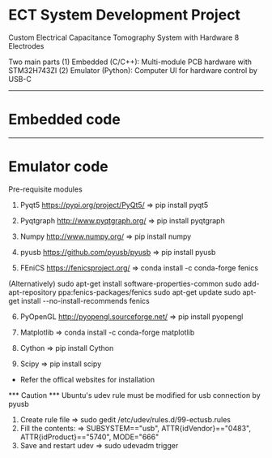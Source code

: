 # ECT System Development Project
Custom Electrical Capacitance Tomography System with Hardware
8 Electrodes

Two main parts
(1) Embedded (C/C++): Multi-module PCB hardware with STM32H743ZI
(2) Emulator (Python): Computer UI for hardware control by USB-C

---
# Embedded code


---
# Emulator code
Pre-requisite modules

1. Pyqt5
https://pypi.org/project/PyQt5/
=> pip install pyqt5

2. Pyqtgraph
http://www.pyqtgraph.org/
=> pip install pyqtgraph

3. Numpy
http://www.numpy.org/
=> pip install numpy

4. pyusb
https://github.com/pyusb/pyusb
=> pip install pyusb

5. FEniCS
https://fenicsproject.org/
=> conda install -c conda-forge fenics

(Alternatively)
sudo apt-get install software-properties-common
sudo add-apt-repository ppa:fenics-packages/fenics
sudo apt-get update
sudo apt-get install --no-install-recommends fenics

6. PyOpenGL
http://pyopengl.sourceforge.net/
=> pip install pyopengl

7. Matplotlib
=> conda install -c conda-forge matplotlib

8. Cython
=> pip install Cython

9. Scipy
=> pip install scipy

* Refer the offical websites for installation

*** Caution ***
Ubuntu's udev rule must be modified for usb connection by pyusb

1. Create rule file
=> sudo gedit /etc/udev/rules.d/99-ectusb.rules
2. Fill the contents:
=> SUBSYSTEM=="usb", ATTR{idVendor}=="0483", ATTR{idProduct}=="5740", MODE="666"
3. Save and restart udev
=> sudo udevadm trigger

